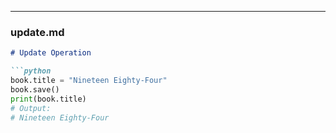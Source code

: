 
---

### update.md
```markdown
# Update Operation

```python
book.title = "Nineteen Eighty-Four"
book.save()
print(book.title)
# Output:
# Nineteen Eighty-Four
